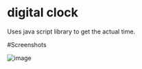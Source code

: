 # digital clock
 Uses java script library to get the actual time.

 #Screenshots

 ![image](https://github.com/krishnaharshith/digital-clock/assets/108270779/33881826-da59-4980-96cf-e6b1dd275472)

